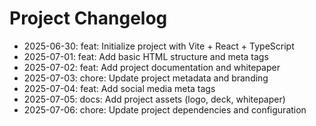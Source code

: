 # Project Changelog
- 2025-06-30: feat: Initialize project with Vite + React + TypeScript
- 2025-07-01: feat: Add basic HTML structure and meta tags
- 2025-07-02: feat: Add project documentation and whitepaper
- 2025-07-03: chore: Update project metadata and branding
- 2025-07-04: feat: Add social media meta tags
- 2025-07-05: docs: Add project assets (logo, deck, whitepaper)
- 2025-07-06: chore: Update project dependencies and configuration
